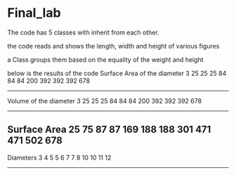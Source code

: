 # Final_lab

The code has 5 classes with inherit from each other.

the code reads and shows the length, width and height of various figures

a Class groups them based on the equality of the weight and height


below is the results of the code
Surface Area of the diameter
3
25
25
25
84
84
84
200
392
392
392
678

----------------------------------------------------------
Volume of the diameter
3
25
25
25
84
84
84
200
392
392
392
678

----------------------------------------------------------
Surface Area
25
75
87
87
169
188
188
301
471
471
502
678
----------------------------------------------------------
Diameters
3
4
5
5
6
7
7
8
10
10
11
12

--------------------------------
